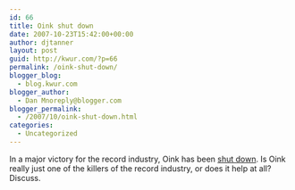 ```yaml
---
id: 66
title: Oink shut down
date: 2007-10-23T15:42:00+00:00
author: djtanner
layout: post
guid: http://kwur.com/?p=66
permalink: /oink-shut-down/
blogger_blog:
  - blog.kwur.com
blogger_author:
  - Dan Mnoreply@blogger.com
blogger_permalink:
  - /2007/10/oink-shut-down.html
categories:
  - Uncategorized
---
```

<div class="pf-content">
  <p>
    In a major victory for the record industry, Oink has been <a href="http://www.theregister.co.uk/2007/10/23/oink_raids/">shut down</a>. Is Oink really just one of the killers of the record industry, or does it help at all? Discuss.
  </p>
</div>